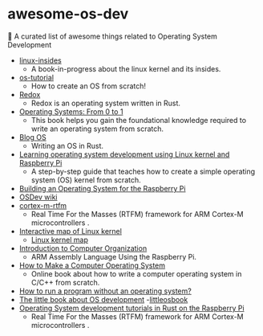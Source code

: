 # awesome-os-dev
🎉 A curated list of awesome things related to Operating System Development

- [linux-insides](https://github.com/0xAX/linux-insides) 
  - A book-in-progress about the linux kernel and its insides.
- [os-tutorial](https://github.com/cfenollosa/os-tutorial) 
  - How to create an OS from scratch!
- [Redox](https://github.com/redox-os/redox) 
  - Redox is an operating system written in Rust.
- [Operating Systems: From 0 to 1](https://github.com/tuhdo/os01) 
  - This book helps you gain the foundational knowledge required to write an operating system from scratch. 
- [Blog OS](https://github.com/phil-opp/blog_os) 
  - Writing an OS in Rust.
- [Learning operating system development using Linux kernel and Raspberry Pi](https://github.com/s-matyukevich/raspberry-pi-os) 
  - A step-by-step guide that teaches how to create a simple operating system (OS) kernel from scratch. 
- [Building an Operating System for the Raspberry Pi](https://jsandler18.github.io/) 
- [OSDev wiki](https://wiki.osdev.org/Main_Page) 
- [cortex-m-rtfm](https://github.com/rtfm-rs/cortex-m-rtfm) 
  - Real Time For the Masses (RTFM) framework for ARM Cortex-M microcontrollers .
- [Interactive map of Linux kernel](https://makelinux.github.io/kernel/map/) 
  - [Linux kernel map](https://github.com/makelinux/linux_kernel_map)
- [Introduction to Computer Organization](http://bob.cs.sonoma.edu/IntroCompOrg-RPi/frontmatter-1.html) 
  - ARM Assembly Language Using the Raspberry Pi.
- [How to Make a Computer Operating System](https://github.com/SamyPesse/How-to-Make-a-Computer-Operating-System) 
  - Online book about how to write a computer operating system in C/C++ from scratch. 
- [How to run a program without an operating system?](https://stackoverflow.com/questions/22054578/how-to-run-a-program-without-an-operating-system/32483545#32483545) 
- [The little book about OS development](https://littleosbook.github.io/) 
  -[littleosbook](https://github.com/littleosbook/littleosbook)
- [Operating System development tutorials in Rust on the Raspberry Pi](https://github.com/rust-embedded/rust-raspi3-OS-tutorials) 
  - Real Time For the Masses (RTFM) framework for ARM Cortex-M microcontrollers .

